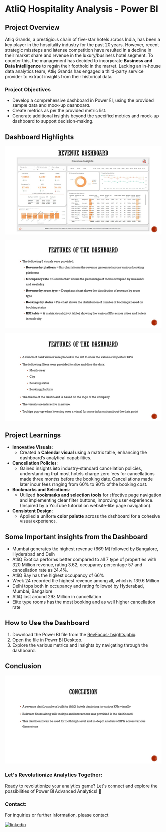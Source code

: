 # AtliQ Hospitality Analysis - Power BI

## **Project Overview**
Atliq Grands, a prestigious chain of five-star hotels across India, has been a key player in the hospitality industry for the past 20 years. However, recent strategic missteps and intense competition have resulted in a decline in their market share and revenue in the luxury/business hotel segment. To counter this, the management has decided to incorporate **Business and Data Intelligence** to regain their foothold in the market. Lacking an in-house data analytics team, Atliq Grands has engaged a third-party service provider to extract insights from their historical data.

### **Project Objectives**
- Develop a comprehensive dashboard in Power BI, using the provided sample data and mock-up dashboard.
- Create metrics as per the provided metric list.
- Generate additional insights beyond the specified metrics and mock-up dashboard to support decision-making.

## **Dashboard Highlights**
![App Screenshot](https://github.com/priyanshurathod009/RevFocus-Insights/blob/main/Image/Image01.JPG?raw=true)

![App Screenshot](https://github.com/priyanshurathod009/RevFocus-Insights/blob/main/Image/Image02.JPG?raw=true)

![App Screenshot](https://github.com/priyanshurathod009/RevFocus-Insights/blob/main/Image/Image03.JPG?raw=true)


## **Project Learnings**
- **Innovative Visuals**: 
  - Created a **Calendar visual** using a matrix table, enhancing the dashboard’s analytical capabilities.
- **Cancellation Policies**: 
  - Gained insights into industry-standard cancellation policies, understanding that most hotels charge zero fees for cancellations made three months before the booking date. Cancellations made later incur fees ranging from 60% to 90% of the booking cost.
- **Bookmarks and Selections**: 
  - Utilized **bookmarks and selection tools** for effective page navigation and implementing clear filter buttons, improving user experience. (Inspired by a YouTube tutorial on website-like page navigation).
- **Consistent Design**: 
  - Applied a uniform **color palette** across the dashboard for a cohesive visual experience.

## Some Important insights from the Dashboard

- Mumbai generates the highest revenue (669 M) followed by Bangalore, Hyderabad and Delhi
- AtliQ Exotica performs better compared to all 7 type of properties with 320 Million revenue, rating 3.62, occupancy percentage 57 and cancellation rate as 24.4%.
- AtliQ Bay has the highest occupancy of 66%
- Week 24 recorded the highest revenue among all, which is 139.6 Million
- Delhi tops both in occupancy and rating followed by Hyderabad, Mumbai, Bangalore
- AtliQ lost around 298 Million in cancellation 
- Elite type rooms has the most booking and as well higher cancellation rate


## **How to Use the Dashboard**
1. Download the Power BI file from the [RevFocus-Insights.pbix](#).
2. Open the file in Power BI Desktop.
3. Explore the various metrics and insights by navigating through the dashboard.

## **Conclusion**
![App Screenshot](https://github.com/priyanshurathod009/RevFocus-Insights/blob/main/Image/Image04.JPG?raw=true)

### Let's Revolutionize Analytics Together:

Ready to revolutionize your analytics game? Let's connect and explore the possibilities of Power BI Advanced Analytics! 🌟

### Contact:

For inquiries or further information, please contact

[![linkedin](https://img.shields.io/badge/linkedin-0A66C2?style=for-the-badge&logo=linkedin&logoColor=white)](https://www.linkedin.com/in/priyanshu-rathod/)
